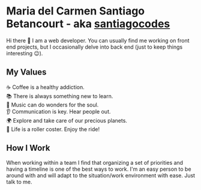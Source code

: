 <!--
**santiagocodes/santiagocodes** is a ✨ _special_ ✨ repository because its `README.md` (this file) appears on your GitHub profile.

Here are some ideas to get you started:

- 🔭 I’m currently working on ...
- 🌱 I’m currently learning ...
- 👯 I’m looking to collaborate on ...
- 🤔 I’m looking for help with ...
- 💬 Ask me about ...
- 📫 How to reach me: ...
- 😄 Pronouns: ...
- ⚡ Fun fact: ...
-->

# Maria del Carmen Santiago Betancourt - aka [santiagocodes](https://santiagocodes.com/)

Hi there :wave: I am a web developer. You can usually find me working on front end projects, but I occasionally delve into back end (just to keep things interesting :wink:).

<!--## Language and Tools
-->
## My Values

:coffee: Coffee is a healthy addiction. <br />
:books: There is always something new to learn. <br />
:musical_note: Music can do wonders for the soul. <br />
:ear: Communication is key. Hear people out. <br />
:earth_africa: Explore and take care of our precious planets. <br />
:roller_coaster: Life is a roller coster. Enjoy the ride!

## How I Work

When working within a team I find that organizing a set of priorities and having a timeline is one of the best ways to work. I'm an easy person to be around with and will adapt to the situation/work environment with ease. Just talk to me.

<!--## Get in Touch
-->
